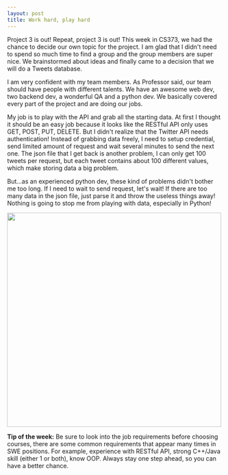 ```yaml
---
layout: post
title: Work hard, play hard
---
```

Project 3 is out! Repeat, project 3 is out! This week in CS373, we had the chance to decide our own topic for the project. I am glad that I didn't need to spend so much time to find a group and the group members are super nice. We brainstormed about ideas and finally came to a decision that we will do a Tweets database.

I am very confident with my team members. As Professor said, our team should have people with different talents. We have an awesome web dev, two backend dev, a wonderful QA and a python dev. We basically covered every part of the project and are doing our jobs.

My job is to play with the API and grab all the starting data. At first I thought it should be an easy job because it looks like the RESTful API only uses GET, POST, PUT, DELETE. But I didn't realize that the Twitter API needs authentication! Instead of grabbing data freely, I need to setup credential, send limited amount of request and wait several minutes to send the next one. The json file that I get back is another problem, I can only get 100 tweets per request, but each tweet contains about 100 different values, which make storing data a big problem.

But...as an experienced python dev, these kind of problems didn't bother me too long. If I need to wait to send request, let's wait! If there are too many data in the json file, just parse it and throw the useless things away! Nothing is going to stop me from playing with data, especially in Python!

<img src="http://i.imgur.com/3Kf5e.png" width="500">

**Tip of the week:**
Be sure to look into the job requirements before choosing courses, there are some common requirements that appear many times in SWE positions. For example, experience with RESTful API, strong C++/Java skill (either 1 or both), know OOP. Always stay one step ahead, so you can have a better chance.
